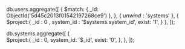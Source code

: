 db.users.aggregate([
  {
    $match: {
       _id: ObjectId('5d45c2013f01542197268ce9')
    },
  },
  {
    $unwind: '$systems'
  },
  {   
    $project:{
       _id : 0 ,
      system_id : '$systems.system_id',
      exist: '1',
    }
  },
]);

db.systems.aggregate([
  {   
    $project:{
      _id : 0,
      system_id: '$_id',
      exist: '0',
    },
  },
]);